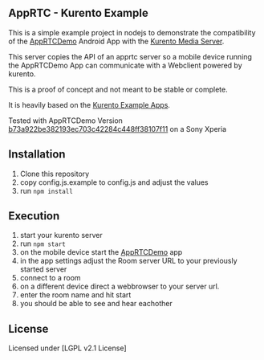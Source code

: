 ## AppRTC - Kurento Example

This is a simple example project in nodejs to demonstrate the compatibility of the [AppRTCDemo](https://github.com/njovy/AppRTCDemo) Android App with the [Kurento Media Server](http://www.kurento.org/).

This server copies the API of an apprtc server so a mobile device running the AppRTCDemo App can communicate with a Webclient powered by kurento.

This is a proof of concept and not meant to be stable or complete.

It is heavily based on the [Kurento Example Apps](https://github.com/Kurento/kurento-tutorial-node.git).

Tested with AppRTCDemo Version [b73a922be382193ec703c42284c448ff38107f11](https://github.com/njovy/AppRTCDemo/commit/b73a922be382193ec703c42284c448ff38107f11) on a Sony Xperia


## Installation

1. Clone this repository
2. copy config.js.example to config.js and adjust the values
3. run `npm install`

## Execution

1. start your kurento server
2. run `npm start`
3. on the mobile device start the [AppRTCDemo](https://github.com/njovy/AppRTCDemo) app
4. in the app settings adjust the Room server URL to your previously started server
5. connect to a room
6. on a different device direct a webbrowser to your server url.
7. enter the room name and hit start
8. you should be able to see and hear eachother

## License

Licensed under [LGPL v2.1 License]
